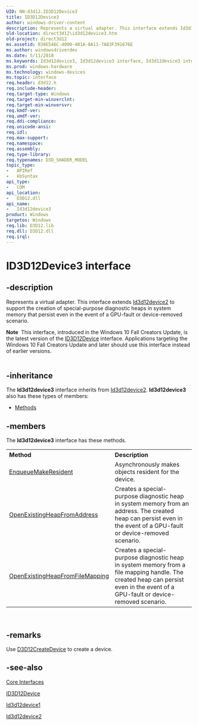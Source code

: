 ```yaml
---
UID: NN:d3d12.ID3D12Device3
title: ID3D12Device3
author: windows-driver-content
description: Represents a virtual adapter. This interface extends Id3d12device2 to support the creation of special-purpose diagnostic heaps in system memory that persist even in the event of a GPU-fault or device-removed scenario.
old-location: direct3d12\id3d12device3.htm
old-project: direct3d12
ms.assetid: 038E546C-4000-401A-8A11-7A83F391676E
ms.author: windowsdriverdev
ms.date: 5/11/2018
ms.keywords: Id3d12device3, Id3d12device3 interface, Id3d12device3 interface,described, d3d12/Id3d12device3, direct3d12.id3d12device3
ms.prod: windows-hardware
ms.technology: windows-devices
ms.topic: interface
req.header: d3d12.h
req.include-header: 
req.target-type: Windows
req.target-min-winverclnt: 
req.target-min-winversvr: 
req.kmdf-ver: 
req.umdf-ver: 
req.ddi-compliance: 
req.unicode-ansi: 
req.idl: 
req.max-support: 
req.namespace: 
req.assembly: 
req.type-library: 
req.typenames: D3D_SHADER_MODEL
topic_type:
-	APIRef
-	kbSyntax
api_type:
-	COM
api_location:
-	D3D12.dll
api_name:
-	Id3d12device3
product: Windows
targetos: Windows
req.lib: D3D12.lib
req.dll: D3D12.dll
req.irql: 
---
```


# ID3D12Device3 interface


## -description


Represents a virtual adapter. This interface extends <a href="https://msdn.microsoft.com/86C46FD2-7B1D-4F66-97F7-45F9428C5E1E">Id3d12device2</a> to support the creation of special-purpose diagnostic heaps in system memory that persist even in the event of a GPU-fault or device-removed scenario.
<div class="alert"><b>Note</b>  This interface, introduced in the Windows 10 Fall Creators Update, is the latest version of the <a href="https://msdn.microsoft.com/D32B3397-A1E0-48AF-9251-2EDA96261A9F">ID3D12Device</a> interface. Applications targeting the Windows 10 Fall Creators Update and later should use this interface instead of earlier versions.</div><div> </div>

## -inheritance

The <b xmlns:loc="http://microsoft.com/wdcml/l10n">Id3d12device3</b> interface inherits from <a href="https://msdn.microsoft.com/86C46FD2-7B1D-4F66-97F7-45F9428C5E1E">Id3d12device2</a>. <b>Id3d12device3</b> also has these types of members:
<ul>
<li><a href="https://docs.microsoft.com/">Methods</a></li>
</ul>

## -members

The <b>Id3d12device3</b> interface has these methods.
<table class="members" id="memberListMethods">
<tr>
<th align="left" width="37%">Method</th>
<th align="left" width="63%">Description</th>
</tr>
<tr data="declared;">
<td align="left" width="37%">
<a href="https://msdn.microsoft.com/A9F8D656-C09D-47D5-9D97-3C2A60422E96">EnqueueMakeResident</a>
</td>
<td align="left" width="63%">
Asynchronously makes objects resident for the device.

</td>
</tr>
<tr data="declared;">
<td align="left" width="37%">
<a href="https://msdn.microsoft.com/E2343759-FC36-4638-AE91-F6BF6D0BC3BA">OpenExistingHeapFromAddress</a>
</td>
<td align="left" width="63%">
Creates a special-purpose diagnostic heap in system memory from an address. The created heap can persist even in the event of a GPU-fault or device-removed scenario.

</td>
</tr>
<tr data="declared;">
<td align="left" width="37%">
<a href="https://msdn.microsoft.com/0F4B3FC8-59D6-423E-87FB-154234DC8C9D">OpenExistingHeapFromFileMapping</a>
</td>
<td align="left" width="63%">
Creates a special-purpose diagnostic heap in system memory from a file mapping handle. The created heap can persist even in the event of a GPU-fault or device-removed scenario.

</td>
</tr>
</table> 


## -remarks



Use <a href="https://msdn.microsoft.com/F403D730-CBD4-4AE0-86F6-8CE122E82CB4">D3D12CreateDevice</a> to create a device.




## -see-also




<a href="https://msdn.microsoft.com/A9BD5910-8FF2-4540-BB8E-E8EA5C10528C">Core Interfaces</a>



<a href="https://msdn.microsoft.com/D32B3397-A1E0-48AF-9251-2EDA96261A9F">ID3D12Device</a>



<a href="https://msdn.microsoft.com/7650C695-3F46-405A-9976-A4A50FFAD567">Id3d12device1</a>



<a href="https://msdn.microsoft.com/86C46FD2-7B1D-4F66-97F7-45F9428C5E1E">Id3d12device2</a>
 

 

